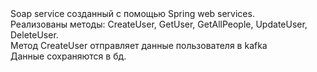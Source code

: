 <div>Soap service созданный с помощью Spring web services.<div>
<div>Реализованы методы: CreateUser, GetUser, GetAllPeople, UpdateUser, DeleteUser.<div>
<div>Метод CreateUser отправляет данные пользователя в kafka<div>
<div>Данные сохраняются в бд.<div>
